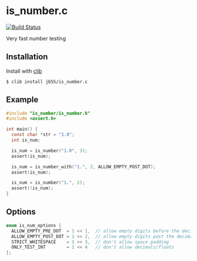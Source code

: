 
# is_number.c

[![Build Status](https://travis-ci.org/jb55/is_number.c.svg)](https://travis-ci.org/jb55/is_number.c)

  Very fast number testing

## Installation

  Install with [clib](https://github.com/clibs/clib/)

    $ clib install jb55/is_number.c

## Example

```c
#include "is_number/is_number.h"
#include <assert.h>

int main() {
  const char *str = "1.0";
  int is_num;

  is_num = is_number("1.0", 3);
  assert(is_num);

  is_num = is_number_with("1.", 2, ALLOW_EMPTY_POST_DOT);
  assert(is_num);

  is_num = is_number("1.", 2);
  assert(!is_num);
}
```

## Options

```c
enum is_num_options {
  ALLOW_EMPTY_PRE_DOT  = 1 << 1,  // allow empty digits before the decimal point
  ALLOW_EMPTY_POST_DOT = 1 << 2,  // allow empty digits past the decimal point
  STRICT_WHITESPACE    = 1 << 3,  // don't allow space padding
  ONLY_TEST_INT        = 1 << 4   // don't allow decimals/floats
};
```

